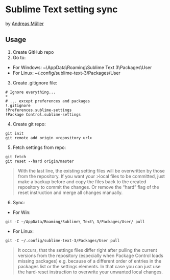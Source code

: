 # Sublime Text setting sync

by [Andreas Müller](https://medium.com/@devmount/using-git-to-sync-sublime-text-settings-f70b8dc7a40d#.yvv8bpola)

## Usage

1. Create GitHub repo
2. Go to:

- For Windows: ~\AppData\Roaming\Sublime Text 3\Packages\User
- For Linux:   ~/.config/sublime-text-3/Packages/User

3. Create .gitignore file:
```
# Ignore everything...
*
# ... except preferences and packages
!.gitignore
!Preferences.sublime-settings
!Package Control.sublime-settings
```
4. Create git repo:
```
git init
git remote add origin <repository url>
```
5. Fetch settings from repo:
```
git fetch
git reset --hard origin/master
```

>With the last line, the existing setting files will be overwritten by those from the repository. If you want your >local files to be committed, just make a backup before and copy the files back to the created repository to
>commit the changes. Or remove the “hard” flag of the reset instruction and merge all changes manually.

6. Sync:
- For Win:
```
git -C ~/AppData/Roaming/Sublime\ Text\ 3/Packages/User/ pull
```

- For Linux:
```
git -C ~/.config/sublime-text-3/Packages/User pull
```

>It occurs, that the settings files differ right after pulling the current versions from the repository (especially when Package Control loads missing packages) e.g. because of a different order of entries in the packages list or the settings elements. In that case you can just use the hard-reset instruction to overwrite your unwanted local changes.